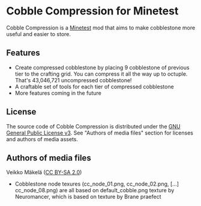 # Cobble Compression for Minetest

Cobble Compression is a [Minetest](https://minetest.net) mod that aims to make cobblestone more useful and easier to store.

## Features

* Create compressed cobblestone by placing 9 cobblestone of previous tier to the crafting grid. You can compress it all the way up to octuple. That's 43,046,721 uncompressed cobblestone!
* A craftable set of tools for each tier of compressed cobblestone
* More features coming in the future

## License

The source code of Cobble Compression is distributed under the [GNU General Public License v3](https://gnu.org/licenses/gpl.txt).
See "Authors of media files" section for licenses and authors of media assets.

## Authors of media files

Veikko Mäkelä ([CC BY-SA 2.0](https://creativecommons.org/licenses/by-sa/2.0/))
* Cobblestone node texures (cc_node_01.png, cc_node_02.png, [...] cc_node_08.png) are all based on default_cobble.png texture by Neuromancer, which is based on texture by Brane praefect
